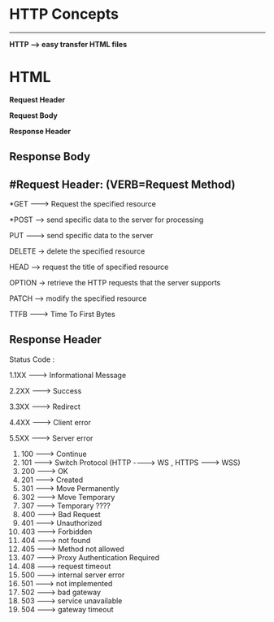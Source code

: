  # HTTP Concepts
--------------

**HTTP --> easy transfer HTML files**


# HTML



**Request Header**

**Request Body**

**Response Header**

**Response Body**
-----------------


#Request Header: 
**(VERB=Request Method)**
------------------------

*GET ---> Request the specified resource

*POST --> send specific data to the server for processing

PUT  ---> send specific data to the server

DELETE -> delete the specified resource

HEAD  --> request the title of specified resource

OPTION -> retrieve the HTTP requests that the server supports

PATCH --> modify the specified resource


TTFB ---> Time To First Bytes


Response Header
-----------------
Status Code : 

1.1XX ---> Informational Message
 
2.2XX ---> Success

3.3XX ---> Redirect
   
4.4XX ---> Client error

5.5XX ---> Server error



1.	100 ---> Continue 
2.	101 ---> Switch Protocol (HTTP ----> WS , HTTPS ---> WSS)
3.	200 ---> OK
4.	201 ---> Created
5.	301 ---> Move Permanently
6.	302 ---> Move Temporary
7.	307 ---> Temporary ????
8.	400 ---> Bad Request
9.	401 ---> Unauthorized
10.	403 ---> Forbidden
11.	404 ---> not found
12.	405 ---> Method not allowed
13.	407 ---> Proxy Authentication Required
14.	408 ---> request timeout
15.	500 ---> internal server error
16.	501 ---> not implemented
17.	502 ---> bad gateway
18.	503 ---> service unavailable
19.	504 ---> gateway timeout
